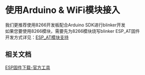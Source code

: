 # 使用Arduino & WiFi模块接入  
我们更推荐使用8266开发板配合Arduino SDK进行blinker开发  
如果您要使用8266模块，需要先为8266模块烧写blinker ESP_AT固件  
开发方式详见：[ESP_AT模块支持](?file=003-硬件开发/06-ESP_AT模块支持 "ESP_AT模块支持")  

## 相关文档  
[ESP固件下载-官方工具](https://www.espressif.com/sites/default/files/documentation/2a-esp8266-sdk_getting_started_guide_cn.pdf)  

